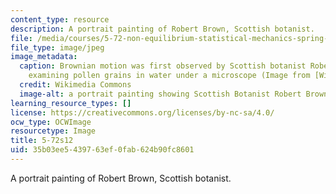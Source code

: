 ```yaml
---
content_type: resource
description: A portrait painting of Robert Brown, Scottish botanist.
file: /media/courses/5-72-non-equilibrium-statistical-mechanics-spring-2012/35b03ee5439763ef0fab624b90fc8601_5-72s12.jpg
file_type: image/jpeg
image_metadata:
  caption: Brownian motion was first observed by Scottish botanist Robert Brown, while
    examining pollen grains in water under a microscope (Image from [Wikimedia Commons](http://commons.wikimedia.org/wiki/File:Robert_brown_botaniker.jpg)).
  credit: Wikimedia Commons
  image-alt: a portrait painting showing Scottish Botanist Robert Brown
learning_resource_types: []
license: https://creativecommons.org/licenses/by-nc-sa/4.0/
ocw_type: OCWImage
resourcetype: Image
title: 5-72s12
uid: 35b03ee5-4397-63ef-0fab-624b90fc8601
---
```

A portrait painting of Robert Brown, Scottish botanist.